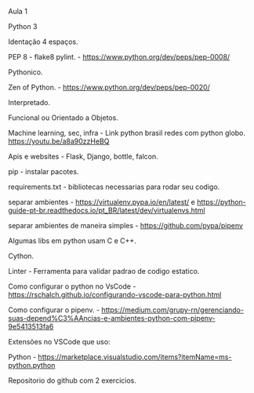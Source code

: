 Aula 1


Python 3


Identação 4 espaços.

PEP 8 - flake8 pylint. - https://www.python.org/dev/peps/pep-0008/

Pythonico.

Zen of Python. - https://www.python.org/dev/peps/pep-0020/

Interpretado.

Funcional ou Orientado a Objetos.

Machine learning, sec, infra - Link python brasil redes com python globo. https://youtu.be/a8a90zzHeBQ

Apis e websites - Flask, Django, bottle, falcon.

pip - instalar pacotes.

requirements.txt - bibliotecas necessarias para rodar seu codigo.

separar ambientes - https://virtualenv.pypa.io/en/latest/ e https://python-guide-pt-br.readthedocs.io/pt_BR/latest/dev/virtualenvs.html

separar ambientes de maneira simples - https://github.com/pypa/pipenv

Algumas libs em python usam C e C++.

Cython.

Linter - Ferramenta para validar padrao de codigo estatico.


Como configurar o python no VsCode - https://rschalch.github.io/configurando-vscode-para-python.html

Como configurar o pipenv. - https://medium.com/grupy-rn/gerenciando-suas-depend%C3%AAncias-e-ambientes-python-com-pipenv-9e5413513fa6


Extensões no VSCode que uso:

Python - https://marketplace.visualstudio.com/items?itemName=ms-python.python


Repositorio do github com 2 exercicios.
